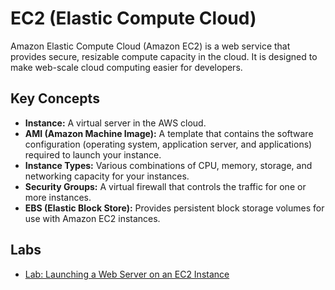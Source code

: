 # EC2 (Elastic Compute Cloud)

Amazon Elastic Compute Cloud (Amazon EC2) is a web service that provides secure, resizable compute capacity in the cloud. It is designed to make web-scale cloud computing easier for developers.

## Key Concepts

*   **Instance:** A virtual server in the AWS cloud.
*   **AMI (Amazon Machine Image):** A template that contains the software configuration (operating system, application server, and applications) required to launch your instance.
*   **Instance Types:** Various combinations of CPU, memory, storage, and networking capacity for your instances.
*   **Security Groups:** A virtual firewall that controls the traffic for one or more instances.
*   **EBS (Elastic Block Store):** Provides persistent block storage volumes for use with Amazon EC2 instances.

## Labs

*   [Lab: Launching a Web Server on an EC2 Instance](./lab-launching-instance.md)
